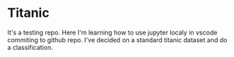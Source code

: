 # Titanic
It's a testing repo. Here I'm learning how to use jupyter localy in vscode commiting to github repo. I've decided on a standard titanic dataset and do a classification. 
